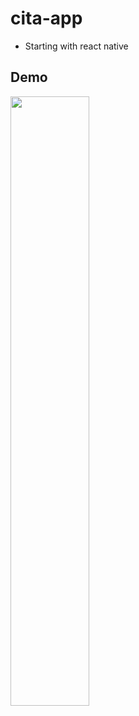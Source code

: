 # cita-app
- Starting with react native
## Demo
[<img src="https://user-images.githubusercontent.com/29586050/111034724-57e44e80-83ed-11eb-8f99-f61f37555d79.png" width="50%">](https://user-images.githubusercontent.com/29586050/111034627-e86e5f00-83ec-11eb-98f2-79f946577d70.mp4)
